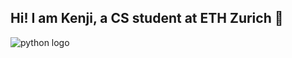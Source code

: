## Hi! I am Kenji, a CS student at ETH Zurich 👋
![python logo]([http://url/to/img.png](https://cdn.jsdelivr.net/gh/devicons/devicon/icons/python/python-original.svg))

<!--
**kenji-k6/kenji-k6** is a ✨ _special_ ✨ repository because its `README.md` (this file) appears on your GitHub profile.

Here are some ideas to get you started:

- 🔭 I’m currently working on ...
- 🌱 I’m currently learning ...
- 👯 I’m looking to collaborate on ...
- 🤔 I’m looking for help with ...
- 💬 Ask me about ...
- 📫 How to reach me: ...
- 😄 Pronouns: ...
- ⚡ Fun fact: ...
-->
